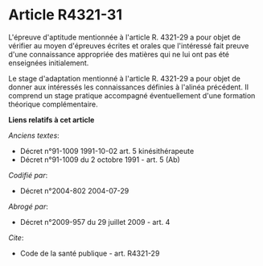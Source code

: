 # Article R4321-31

L'épreuve d'aptitude mentionnée à l'article R. 4321-29 a pour objet de vérifier au moyen d'épreuves écrites et orales que
l'intéressé fait preuve d'une connaissance appropriée des matières qui ne lui ont pas été enseignées initialement.

Le stage d'adaptation mentionné à l'article R. 4321-29 a pour objet de donner aux intéressés les connaissances définies à
l'alinéa précédent. Il comprend un stage pratique accompagné éventuellement d'une formation théorique complémentaire.

**Liens relatifs à cet article**

_Anciens textes_:

  - Décret n°91-1009 1991-10-02 art. 5 kinésithérapeute
  - Décret n°91-1009 du 2 octobre 1991 - art. 5 (Ab)

_Codifié par_:

  - Décret n°2004-802 2004-07-29

_Abrogé par_:

  - Décret n°2009-957 du 29 juillet 2009 - art. 4

_Cite_:

  - Code de la santé publique - art. R4321-29
